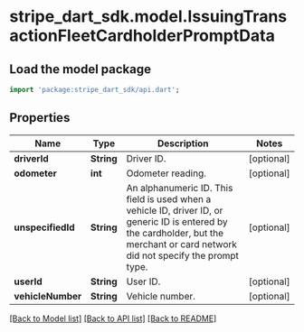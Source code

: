 # stripe_dart_sdk.model.IssuingTransactionFleetCardholderPromptData

## Load the model package
```dart
import 'package:stripe_dart_sdk/api.dart';
```

## Properties
Name | Type | Description | Notes
------------ | ------------- | ------------- | -------------
**driverId** | **String** | Driver ID. | [optional] 
**odometer** | **int** | Odometer reading. | [optional] 
**unspecifiedId** | **String** | An alphanumeric ID. This field is used when a vehicle ID, driver ID, or generic ID is entered by the cardholder, but the merchant or card network did not specify the prompt type. | [optional] 
**userId** | **String** | User ID. | [optional] 
**vehicleNumber** | **String** | Vehicle number. | [optional] 

[[Back to Model list]](../README.md#documentation-for-models) [[Back to API list]](../README.md#documentation-for-api-endpoints) [[Back to README]](../README.md)


